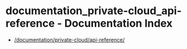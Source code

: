 # documentation_private-cloud_api-reference - Documentation Index

- [/documentation/private-cloud/api-reference/](./_documentation_private-cloud_api-reference_.md)
